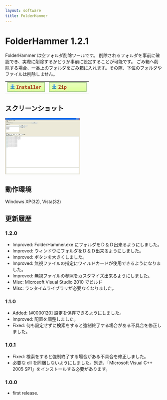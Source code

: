 ```yaml
---
layout: software
title: FolderHammer
---
```


# FolderHammer 1.2.1
FolderHammer は空フォルダ削除ツールです。
削除されるフォルダを事前に確認でき、実際に削除するかどうか事前に設定することが可能です。
ごみ箱へ削除する場合、一番上のフォルダをごみ箱に入れます。その際、下位のフォルダやファイルは削除しません。

<table class="dl" cellpadding="0" cellspacing="0" border="0">
	<tr>
		<td>
			<a href="https://dl.dropboxusercontent.com/u/36645874/mebiusbox/FolderHammerSetup-1.2.1.exe" target="_blank" onclick="ga('send','pageview',{'page':'/downloads/FolderHammerSetup','Title':'FolderHammerSetup'});">
				<img src="/assets/img/download_exe.jpg" />
			</a>
		</td>
		<td>
			<a href="https://dl.dropboxusercontent.com/u/36645874/mebiusbox/FolderHammer-1.2.1.zip" target="_blank" onclick="ga('send','pageview',{'page':'/downloads/FolderHammer','Title':'FolderHammer'});">
				<img src="/assets/img/download_zip.jpg" />
			</a>
		</td>
	</tr>
</table>

## スクリーンショット
<div class="snap">
	<a class="fancybox" rel="group" href="/assets/img/FolderHammer_snap01.jpg">
		<img src="/assets/img/FolderHammer_snap01.jpg" width="240" height="180" alt="snap01" border="0" />
	</a>
	<br class="clear" />
</div>

## 動作環境
Windows XP(32), Vista(32)

## 更新履歴

### 1.2.0
* Improved: FolderHammer.exe にフォルダをＤ＆Ｄ出来るようにしました。
* Improved: ウィンドウにフォルダをＤ＆Ｄ出来るようにしました。
* Improved: ボタンを大きくしました。
* Improved: 無視ファイルの指定にワイルドカードが使用できるようになりました。
* Improved: 無視ファイルの参照をカスタマイズ出来るようにしました。
* Misc: Microsoft Visual Studio 2010 でビルド
* Misc: ランタイムライブラリが必要なくなりました。

### 1.1.0
* Added: [#0000120] 設定を保存できるようにしました。
* Improved: 配置を調整しました。
* Fixed: 何も設定せずに検索をすると強制終了する場合がある不具合を修正しました。

### 1.0.1
* Fixed: 検索をすると強制終了する場合がある不具合を修正しました。
* 必要な dll を同梱しないようにしました。別途、「Microsoft Visual C++ 2005 SP1」をインストールする必要があります。

### 1.0.0
* first release.

